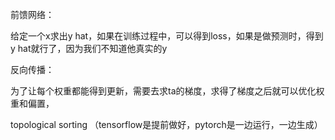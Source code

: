 前馈网络：

给定一个x求出y hat，如果在训练过程中，可以得到loss，如果是做预测时，得到y hat就行了，因为我们不知道他真实的y

反向传播：

为了让每个权重都能得到更新，需要去求ta的梯度，求得了梯度之后就可以优化权重和偏置，

topological sorting （tensorflow是提前做好，pytorch是一边运行，一边生成）